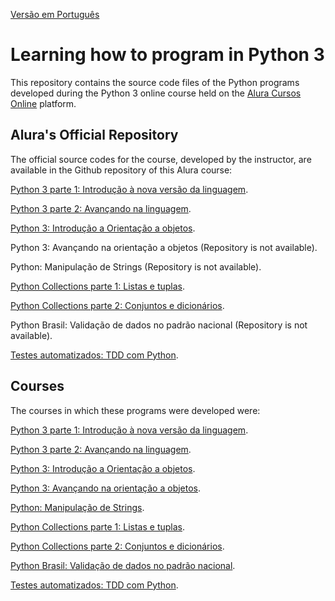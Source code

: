 [Versão em Português](README.md)

# Learning how to program in Python 3

This repository contains the source code files of the Python programs developed during the Python 3 online course held on the [Alura Cursos Online](https://alura.com.br/) platform.

## Alura's Official Repository

The official source codes for the course, developed by the instructor, are available in the Github repository of this Alura course:

[Python 3 parte 1: Introdução à nova versão da linguagem](https://github.com/alura-cursos/Curso-Python-3-parte-1-Introdu-o-nova-vers-o-da-linguagem).

[Python 3 parte 2: Avançando na linguagem](https://github.com/alura-cursos/Curso-Python-3-parte-2-Avan-ando-na-linguagem).

[Python 3: Introdução a Orientação a objetos](https://github.com/alura-cursos/Curso-Python-3-Introdu-o-a-Orienta-o-a-objetos/).

Python 3: Avançando na orientação a objetos (Repository is not available).

Python: Manipulação de Strings (Repository is not available).

[Python Collections parte 1: Listas e tuplas](https://github.com/alura-cursos/python-introducao-a-collections/).

[Python Collections parte 2: Conjuntos e dicionários](https://github.com/alura-cursos/python-introducao-a-collections2/).

Python Brasil: Validação de dados no padrão nacional (Repository is not available).

[Testes automatizados: TDD com Python](https://github.com/alura-cursos/testes-python/).

## Courses

The courses in which these programs were developed were:

[Python 3 parte 1: Introdução à nova versão da linguagem](https://cursos.alura.com.br/course/python-3-introducao-a-nova-versao-da-linguagem).

[Python 3 parte 2: Avançando na linguagem](https://cursos.alura.com.br/course/python-3-avancando-na-linguagem).

[Python 3: Introdução a Orientação a objetos](https://cursos.alura.com.br/course/python-3-intro-orientacao-objetos).

[Python 3: Avançando na orientação a objetos](https://cursos.alura.com.br/course/python-3-avancando-orientacao-objetos).

[Python: Manipulação de Strings](https://cursos.alura.com.br/course/python-manipulando-strings).

[Python Collections parte 1: Listas e tuplas](https://cursos.alura.com.br/course/python-collections-listas-e-tuplas).

[Python Collections parte 2: Conjuntos e dicionários](https://cursos.alura.com.br/course/python-collections-conjuntos-e-dicionarios).

[Python Brasil: Validação de dados no padrão nacional](https://cursos.alura.com.br/course/python-validacao-dados).

[Testes automatizados: TDD com Python](https://cursos.alura.com.br/course/tdd-com-python).
